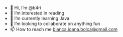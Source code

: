 - 👋 Hi, I’m @b4ri
- 👀 I’m interested in reading
- 🌱 I’m currently learning Java
- 💞️ I’m looking to collaborate on anything fun
- 📫 How to reach me bianca.ioana.bolca@gmail.com

<!---
Bianca0104/Bianca0104 is a ✨ special ✨ repository because its `README.md` (this file) appears on your GitHub profile.
You can click the Preview link to take a look at your changes.
--->
